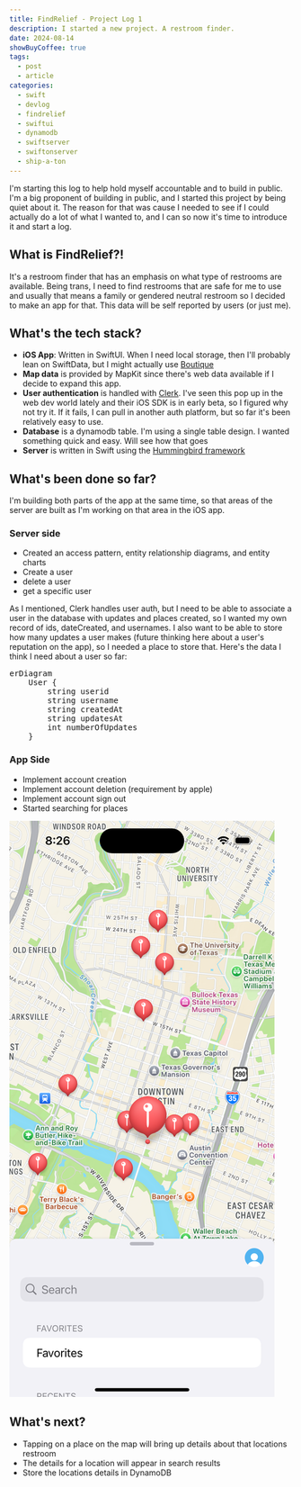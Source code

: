 ```yaml
---
title: FindRelief - Project Log 1
description: I started a new project. A restroom finder.
date: 2024-08-14
showBuyCoffee: true
tags: 
  - post
  - article
categories:
  - swift
  - devlog
  - findrelief
  - swiftui
  - dynamodb
  - swiftserver
  - swiftonserver
  - ship-a-ton
---
```


I'm starting this log to help hold myself accountable and to build in public. I'm a big proponent of building in public, and I started this project by being quiet about it. The reason for that was cause I needed to see if I could actually do a lot of what I wanted to, and I can so now it's time to introduce it and start a log.

## What is FindRelief?!

It's a restroom finder that has an emphasis on what type of restrooms are available. Being trans, I need to find restrooms that are safe for me to use and usually that means a family or gendered neutral restroom so I decided to make an app for that. This data will be self reported by users (or just me).

## What's the tech stack?

- **iOS App**: Written in SwiftUI. When I need local storage, then I'll probably lean on SwiftData, but I might actually use [Boutique](https://github.com/mergesort/Boutique)
- **Map data** is provided by MapKit since there's web data available if I decide to expand this app.
- **User authentication** is handled with [Clerk](https://clerk.com/). I've seen this pop up in the web dev world lately and their iOS SDK is in early beta, so I figured why not try it. If it fails, I can pull in another auth platform, but so far it's been relatively easy to use.
- **Database** is a dynamodb table. I'm using a single table design. I wanted something quick and easy. Will see how that goes
- **Server** is written in Swift using the [Hummingbird framework](https://github.com/hummingbird-project/hummingbird)

## What's been done so far?

I'm building both parts of the app at the same time, so that areas of the server are built as I'm working on that area in the iOS app.

### Server side

- Created an access pattern, entity relationship diagrams, and entity charts
- Create a user
- delete a user
- get a specific user

As I mentioned, Clerk handles user auth, but I need to be able to associate a user in the database with updates and places created, so I wanted my own record of ids, dateCreated, and usernames. I also want to be able to store how many updates a user makes (future thinking here about a user's reputation on the app), so I needed a place to store that. Here's the data I think I need about a user so far:

<pre class="mermaid">
erDiagram
	User {
		string userid
		string username
		string createdAt
		string updatesAt
		int numberOfUpdates
	}
</pre>

### App Side

- Implement account creation
- Implement account deletion (requirement by apple)
- Implement account sign out
- Started searching for places

![Map with annotations](./13-images/search-map.png)

## What's next?

- Tapping on a place on the map will bring up details about that locations restroom
- The details for a location will appear in search results
- Store the locations details in DynamoDB